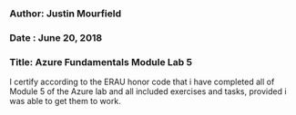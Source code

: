 ### Author: Justin Mourfield
### Date : June 20, 2018
### Title: Azure Fundamentals Module Lab 5

I certify according to the ERAU honor code that i have completed all of Module 5 of the Azure lab and all included exercises and tasks, provided i was able to get them to work.